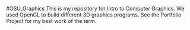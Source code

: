 #OSU_Graphics
This is my repository for Intro to Computer Graphics. We used OpenGL to build different 3D graphics programs. See the Portfolio Project for my best work of the term.

